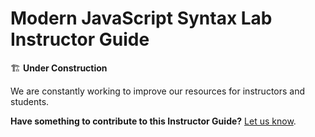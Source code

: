 <h1>
  <span class="headline">Modern JavaScript Syntax Lab</span>
  <span class="subhead">Instructor Guide</span>
</h1>

🏗️ **Under Construction**

We are constantly working to improve our resources for instructors and students.

**Have something to contribute to this Instructor Guide?** [Let us know](https://git.generalassemb.ly/modular-curriculum-all-courses/universal-resources-internal/blob/main/module-feedback.md).
